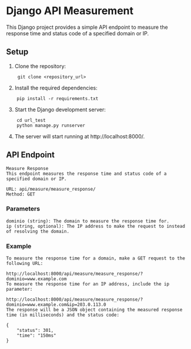 # Django API Measurement

This Django project provides a simple API endpoint to measure the response time and status code of a specified domain or IP.

## Setup

1. Clone the repository:

   ```shell
    git clone <repository_url>
   ```

2. Install the required dependencies:

```shell
    pip install -r requirements.txt
```
3. Start the Django development server:

```shell
    cd url_test
    python manage.py runserver
```
4. The server will start running at http://localhost:8000/.

## API Endpoint
    Measure Response
    This endpoint measures the response time and status code of a specified domain or IP.

    URL: api/measure/measure_response/
    Method: GET
### Parameters
    dominio (string): The domain to measure the response time for.
    ip (string, optional): The IP address to make the request to instead of resolving the domain.
    
### Example
    To measure the response time for a domain, make a GET request to the following URL:

    http://localhost:8000/api/measure/measure_response/?dominio=www.example.com
    To measure the response time for an IP address, include the ip parameter:

    http://localhost:8000/api/measure/measure_response/?dominio=www.example.com&ip=203.0.113.0
    The response will be a JSON object containing the measured response time (in milliseconds) and the status code:

    {
        "status": 301,
        "time": "150ms"
    }
